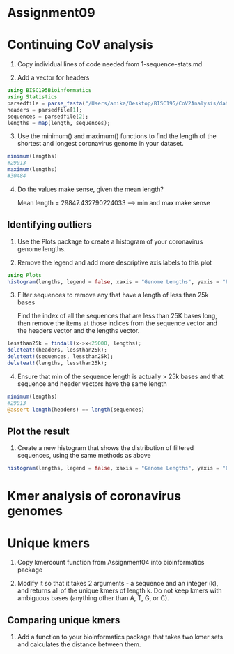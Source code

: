 # Assignment09 

# Continuing CoV analysis

1. Copy individual lines of code needed from 1-sequence-stats.md

2. Add a vector for headers

```julia
using BISC195Bioinformatics
using Statistics
parsedfile = parse_fasta("/Users/anika/Desktop/BISC195/CoV2Analysis/data/cov-sequences.fasta");
headers = parsedfile[1];
sequences = parsedfile[2];
lengths = map(length, sequences);
```

3. Use the minimum() and maximum() functions to find the length of the shortest and longest coronavirus genome in your dataset.

```julia
minimum(lengths)
#29013
maximum(lengths)
#30484
```

4. Do the values make sense, given the mean length?

    Mean length = 29847.432790224033 --> min and max make sense

## Identifying outliers

1. Use the Plots package to create a histogram of your coronavirus genome lengths.

2. Remove the legend and add more descriptive axis labels to this plot

```julia
using Plots
histogram(lengths, legend = false, xaxis = "Genome Lengths", yaxis = "Frequency")
```

3. Filter sequences to remove any that have a length of less than 25k bases

    Find the index of all the sequences that are less than 25K bases long, then remove the items at those indices from the sequence vector and the headers vector and the lengths vector.

```julia
lessthan25k = findall(x->x<25000, lengths);
deleteat!(headers, lessthan25k);
deleteat!(sequences, lessthan25k);
deleteat!(lengths, lessthan25k);
```

4. Ensure that min of the sequence length is actually > 25k bases and that sequence and header vectors have the same length

```julia
minimum(lengths)
#29013
@assert length(headers) == length(sequences)
```

## Plot the result

1. Create a new histogram that shows the distribution of filtered sequences, using the same methods as above

```julia
histogram(lengths, legend = false, xaxis = "Genome Lengths", yaxis = "Frequency")
```

# Kmer analysis of coronavirus genomes

# Unique kmers

1. Copy kmercount function from Assignment04 into bioinformatics package

2. Modify it so that it takes 2 arguments - a sequence and an integer (k), and returns all of the unique kmers of length k. Do not keep kmers with ambiguous bases (anything other than A, T, G, or C).

## Comparing unique kmers

1. Add a function to your bioinformatics package that takes two kmer sets and calculates the distance between them.